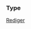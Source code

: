 ### Type

[Rediger](https://github.com/FMDatahub/DataDictionary/tree/main/Properties/Administratively/Type.md)
